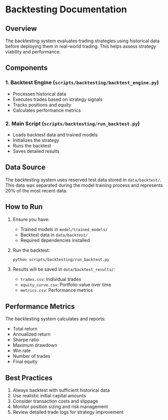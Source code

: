 # Backtesting Documentation

## Overview

The backtesting system evaluates trading strategies using historical data before deploying them in real-world trading. This helps assess strategy viability and performance.

## Components

### 1. Backtest Engine (`scripts/backtesting/backtest_engine.py`)
- Processes historical data
- Executes trades based on strategy signals
- Tracks positions and equity
- Calculates performance metrics

### 2. Main Script (`scripts/backtesting/run_backtest.py`)
- Loads backtest data and trained models
- Initializes the strategy
- Runs the backtest
- Saves detailed results

## Data Source

The backtesting system uses reserved test data stored in `data/backtest/`. This data was separated during the model training process and represents 20% of the most recent data.

## How to Run

1. Ensure you have:
   - Trained models in `model/trained_models/`
   - Backtest data in `data/backtest/`
   - Required dependencies installed

2. Run the backtest:
   ```bash
   python scripts/backtesting/run_backtest.py
   ```

3. Results will be saved in `data/backtest_results/`:
   - `trades.csv`: Individual trades
   - `equity_curve.csv`: Portfolio value over time
   - `metrics.csv`: Performance metrics

## Performance Metrics

The backtesting system calculates and reports:
- Total return
- Annualized return
- Sharpe ratio
- Maximum drawdown
- Win rate
- Number of trades
- Final equity

## Best Practices

1. Always backtest with sufficient historical data
2. Use realistic initial capital amounts
3. Consider transaction costs and slippage
4. Monitor position sizing and risk management
5. Review detailed trade logs for strategy improvement 